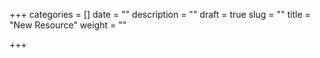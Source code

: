 +++
categories = []
date = ""
description = ""
draft = true
slug = ""
title = "New Resource"
weight = ""

+++
